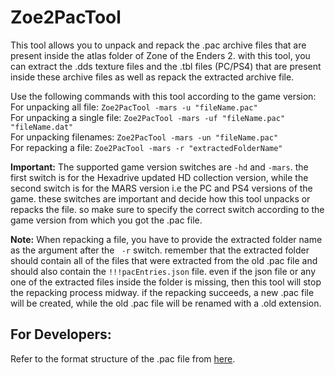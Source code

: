 # Zoe2PacTool

This tool allows you to unpack and repack the .pac archive files that are present inside the atlas folder of Zone of the Enders 2. 
with this tool, you can extract the .dds texture files and the .tbl files (PC/PS4) that are present inside these archive files as well as repack the extracted
archive file. 

Use the following commands with this tool according to the game version: 
<br>For unpacking all file: ```Zoe2PacTool -mars -u "fileName.pac"```
<br>For unpacking a single file: ```Zoe2PacTool -mars -uf "fileName.pac" "fileName.dat"```
<br>For unpacking filenames: ```Zoe2PacTool -mars -un "fileName.pac"```
<br>For repacking a file: ```Zoe2PacTool -mars -r "extractedFolderName"```
<br>

**Important:** The supported game version switches are ```-hd``` and ```-mars```. the first switch is for the Hexadrive updated HD collection version, while the second switch is for the MARS version i.e the PC and PS4 versions of the game. these switches are important and decide how this tool unpacks or repacks the 
file. so make sure to specify the correct switch according to the game version from which you got the .pac file.

**Note:** When repacking a file, you have to provide the extracted folder name as the argument after the ``` -r``` switch. remember that the extracted folder should contain all of the files that were extracted from the old .pac file and should also contain the ```!!!pacEntries.json``` file. even if the json file or any one of the extracted files inside the folder is missing, then this tool will stop the repacking process midway. if the repacking succeeds, a new .pac file will be created, while the old .pac file will be renamed with a .old extension.

## For Developers:
Refer to the format structure of the .pac file from [here](FormatStruct.md).
